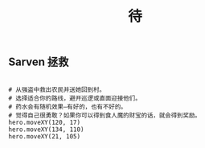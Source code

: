 ﻿---
layout: default
title: 待
---
## Sarven 拯救
```

# 从强盗中救出农民并送她回到村。
# 选择适合你的路线，避开巡逻或直面迎接他们。
# 药水会有随机效果–有好的，也有不好的。
# 觉得自己很勇敢？如果你可以得到食人魔的财宝的话，就会得到奖励。
hero.moveXY(120, 17)
hero.moveXY(134, 110)
hero.moveXY(21, 105)

```
